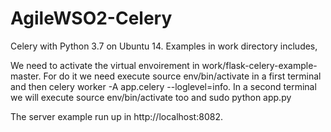 # AgileWSO2-Celery
Celery with Python 3.7 on Ubuntu 14. Examples in work directory includes,

We need to activate the virtual envoirement in work/flask-celery-example-master. For do it we need execute source env/bin/activate
 in a first terminal and then celery worker -A app.celery --loglevel=info. In a second terminal we will execute source env/bin/activate too and sudo python app.py

The server example run up in http://localhost:8082.
